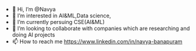 - 👋 Hi, I’m @Navya
- 👀 I’m interested in AI&ML,Data science,
- 🌱 I’m currently persuing CSE(AI&ML)
- 💞️ I’m looking to collaborate with companies which are researching and doing AI projects
- 📫 How to reach me https://www.linkedin.com/in/navya-banapuram

